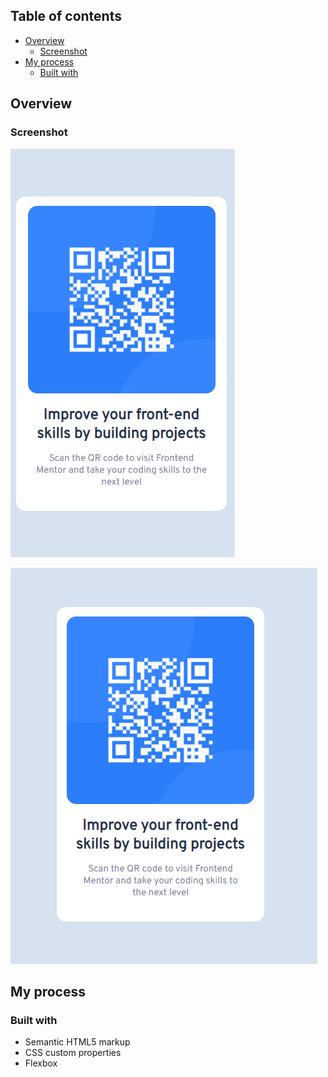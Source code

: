 

## Table of contents

- [Overview](#overview)
  - [Screenshot](#screenshot)
- [My process](#my-process)
  - [Built with](#built-with)

## Overview

### Screenshot

![screenshot-1](screenshots/screenshot-1.png)

![screenshot-2](screenshots/screenshot-2.png)

## My process

### Built with

- Semantic HTML5 markup
- CSS custom properties
- Flexbox
